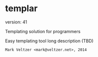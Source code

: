 templar
=======

version: 41

Templating solution for programmers

Easy templating tool long description (TBD)

	Mark Veltzer <mark@veltzer.net>, 2014
